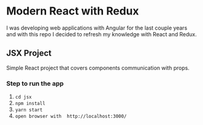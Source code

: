 # Modern React with Redux

I was developing web applications with Angular for the last couple years and with this repo I decided to refresh my knowledge with React and Redux.

## JSX Project

Simple React project that covers components communication with props.

### Step to run the app

1. `cd jsx`
2. `npm install`
3. `yarn start`
4. `open browser with  http://localhost:3000/`
